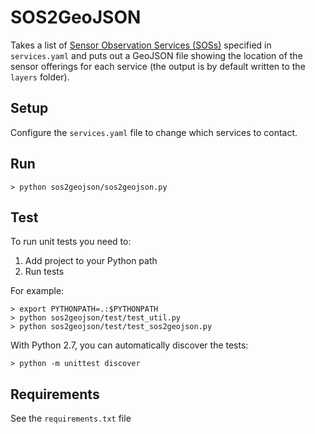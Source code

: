 # SOS2GeoJSON

Takes a list of [Sensor Observation Services (SOSs)][ref-ogc-sos] specified in `services.yaml` and puts out a GeoJSON file showing the location of the sensor offerings for each service (the output is by default written to the `layers` folder). 

## Setup

Configure the `services.yaml` file to change which services to contact. 

## Run

    > python sos2geojson/sos2geojson.py

## Test

To run unit tests you need to: 

1. Add project to your Python path
2. Run tests

For example:

    > export PYTHONPATH=.:$PYTHONPATH
    > python sos2geojson/test/test_util.py
    > python sos2geojson/test/test_sos2geojson.py

With Python 2.7, you can automatically discover the tests:

    > python -m unittest discover

[ref-ogc-sos]: http://www.opengeospatial.org/standards/sos "Sensor Observation Service"

## Requirements 

See the `requirements.txt` file